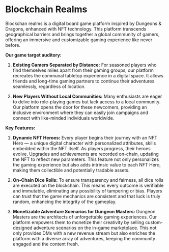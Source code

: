 # Blockchain Realms

Blockchan realms is a digital board game platform inspired by Dungeons & Dragons, enhanced with NFT technology. This platform transcends geographical barriers and brings together a global community of gamers, offering an immersive and customizable gaming experience like never before.

**Our game target auditory:**

1. **Existing Gamers Separated by Distance:** For seasoned players who find themselves miles apart from their gaming groups, our platform recreates the communal tabletop experience in a digital space. It allows friends and long-time gaming partners to continue their adventures seamlessly, regardless of location.

2. **New Players Without Local Communities:** Many enthusiasts are eager to delve into role-playing games but lack access to a local community. Our platform opens the door for these newcomers, providing an inclusive environment where they can easily join campaigns and connect with like-minded individuals worldwide.

**Key Features:**

1. **Dynamic NFT Heroes:** Every player begins their journey with an NFT Hero — a unique digital character with personalized attributes, skills embedded within the NFT itself. As players progress, their heroes evolve. Upgrades and achievements are recorded on-chain, updating the NFT to reflect new parameters. This feature not only personalizes the gaming experience but also adds intrinsic value to each NFT Hero, making them collectible and potentially tradable assets.

2. **On-Chain Dice Rolls:** To ensure transparency and fairness, all dice rolls are executed on the blockchain. This means every outcome is verifiable and immutable, eliminating any possibility of tampering or bias. Players can trust that the game mechanics are consistent and that luck is truly random, enhancing the integrity of the gameplay.

3. **Monetizable Adventure Scenarios for Dungeon Masters:** Dungeon Masters are the architects of unforgettable gaming experiences. Our platform empowers them to monetize their creativity by selling custom-designed adventure scenarios on the in-game marketplace. This not only provides DMs with a new revenue stream but also enriches the platform with a diverse array of adventures, keeping the community engaged and the content fresh.
